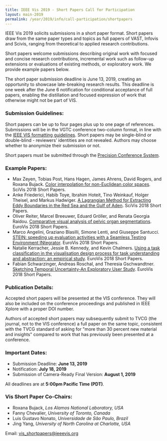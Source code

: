 ```yaml
---
title: IEEE Vis 2019 - Short Papers Call for Participation
layout: main-2019
permalink: /year/2019/info/call-participation/shortpapers
---
```


IEEE Vis 2019 solicits submissions in a short paper format. Short papers draw from the same paper types and topics as full papers of VAST, Infovis and Scivis, ranging from theoretical to applied research contributions. 

Short papers welcome submissions describing original work with focused and concise research contributions, incremental work such as follow-up extensions or evaluations of existing methods, or exploratory work. We provide example papers below.    

The short paper submission deadline is June 13, 2019, creating an opportunity to showcase late-breaking research results. This deadline is one week after the June 6 notification for conditional acceptance of full papers, enabling the distillation and focused expression of work that otherwise might not be part of VIS.  

### Submission Guidelines:

Short papers can be up to four pages plus up to one page of references. Submissions will be in the VGTC conference two-column format, in line with the [IEEE VIS formatting guidelines](http://junctionpublishing.org/vgtc/Tasks/camera.html). Short papers may be single-blind or double-blind - reviewers’ identities are not revealed. Authors may choose whether to anonymize their submission or not.

Short papers must be submitted through the [Precision Conference System](https://new.precisionconference.com/submissions).

### Example Papers:
* Max Zeyen, Tobias Post, Hans Hagen, James Ahrens, David Rogers, and Roxana Bujack. [Color interpolation for non-Euclidean color spaces](https://datascience.dsscale.org/wp-content/uploads/sites/3/2019/01/ColorInterpolationforNon-EuclideanColorSpaces.pdf). SciVis 2018 Short Papers.
* Anke Friederici, Habib Toye, Ibrahim Hoteit, Tino Weinkauf, Holger Theisel, and Markus Hadwiger. [A Lagrangian Method for Extracting Eddy Boundaries in the Red Sea and the Gulf of Aden](http://vccvisualization.org/publications/2018_friederici_redseaeddies.pdf). SciVis 2018 Short Papers.
* Oliver Reiter, Marcel Breeuwer, Eduard Gröller, and Renata Georgia Raidou. [Comparative visual analysis of pelvic organ segmentations](https://publik.tuwien.ac.at/files/publik_270791.pdf). EuroVis 2018 Short Papers. 
* Marco Angelini, Graziano Blasilli, Simone Lenti, and Giuseppe Santucci. [STEIN: speeding up evaluation activities with a Seamless Testing Environment INtegrator](https://www.researchgate.net/profile/Marco_Angelini/publication/326446935_STEIN_speeding_up_evaluation_activities_with_a_Seamless_Testing_Environment_INtegrator/links/5b4e039ea6fdcc8dae278c83/STEIN-speeding-up-evaluation-activities-with-a-Seamless-Testing-Environment-INtegrator.pdf). EuroVis 2018 Short Papers.
* Natalie Kerracher, Jessie B. Kennedy, and Kevin Chalmers. [Using a task classification in the visualisation design process for task understanding and abstraction: an empirical study](https://www.napier.ac.uk/~/media/worktribe/output-1218523/using-a-task-classification-in-the-visualisation-design-process-for-task-understanding-and.pdf). EuroVis 2018 Short Papers.
* Fabian Schwarzinger, Andreas Roschal, and Theresia Gschwandtner. [Sketching Temporal Uncertainty-An Exploratory User Study](https://www.cvast.tuwien.ac.at/sites/default/files/schwarzinger_eurovis2018_preprint.pdf). EuroVis 2018 Short Papers.


### Publication Details:
Accepted short papers will be presented at the VIS conference. They will also be included on the conference proceedings and published in IEEE Xplore with a proper DOI number.  

Authors of accepted short papers may subsequently submit to TVCG (the journal, not to the VIS conference) a full paper on the same topic, consistent with the TVCG standard of asking for "more than 30 percent new material and insights" compared to work that has previously been presented at a conference.

### Important Dates:

* Submission Deadline: **June 13, 2019**
* Notification: **July 18, 2019**
* Submission of Camera-Ready Final Version: **August 1, 2019**

All deadlines are at **5:00pm Pacific Time (PDT)**.

### Vis Short Paper Co-Chairs:

* Roxana Bujack, *Los Alamos National Laboratory, USA*
* Fanny Chevalier, *University of Toronto, Canada*
* Luis Gustavo Nonato, *Universidade de São Paulo, Brazil*
* Jing Yang, *University of North Carolina at Charlotte, USA*

Email: [vis_shortpapers@ieeevis.org](mailto:vis_shortpapers@ieeevis.org)
